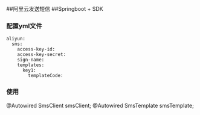##阿里云发送短信
##Springboot + SDK

### 配置yml文件
    aliyun:
      sms:
        access-key-id: 
        access-key-secret: 
        sign-name: 
        templates:
          key1:
            templateCode: 


### 使用
  @Autowired
  SmsClient smsClient;
  @Autowired
  SmsTemplate smsTemplate;
